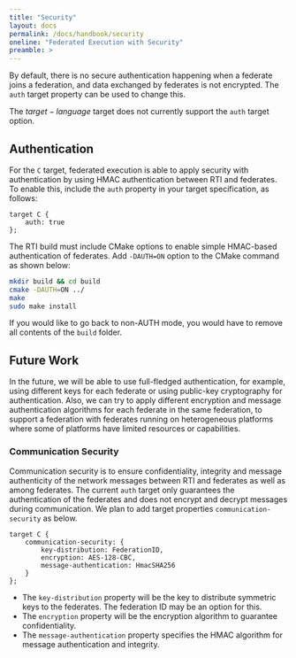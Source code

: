```yaml
---
title: "Security"
layout: docs
permalink: /docs/handbook/security
oneline: "Federated Execution with Security"
preamble: >
---
```


By default, there is no secure authentication happening when a federate joins a federation, and data exchanged by federates is not encrypted. The `auth` target property can be used to change this.

<div class="lf-cpp lf-py lf-ts lf-rs">

The $target-language$ target does not currently support the `auth` target option.

</div>

<div class="lf-c">

## Authentication

For the `C` target, federated execution is able to apply security with authentication by using HMAC authentication between RTI and federates. To enable this, include the `auth` property in your target specification, as follows:

```lf-c
target C {
    auth: true
};
```

The RTI build must include CMake options to enable simple HMAC-based authentication of federates. Add `-DAUTH=ON` option to the CMake command as shown below:

```bash
mkdir build && cd build
cmake -DAUTH=ON ../
make
sudo make install
```

If you would like to go back to non-AUTH mode, you would have to remove all contents of the `build` folder.

## Future Work

In the future, we will be able to use full-fledged authentication, for example, using different keys for each federate or using public-key cryptography for authentication. Also, we can try to apply different encryption and message authentication algorithms for each federate in the same federation, to support a federation with federates running on heterogeneous platforms where some of platforms have limited resources or capabilities.

### Communication Security

Communication security is to ensure confidentiality, integrity and message authenticity of the network messages between RTI and federates as well as among federates. The current `auth` target only guarantees the authentication of the federates and does not encrypt and decrypt messages during communication. We plan to add target properties `communication-security` as below.

```
target C {
    communication-security: {
        key-distribution: FederationID,
        encryption: AES-128-CBC,
        message-authentication: HmacSHA256
    }
};
```

- The `key-distribution` property will be the key to distribute symmetric keys to the federates. The federation ID may be an option for this. 
- The `encryption` property will be the encryption algorithm to guarantee confidentiality. 
- The `message-authentication` property specifies the HMAC algorithm for message authentication and integrity.


</div>